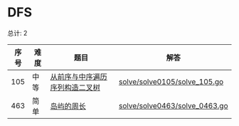 # DFS

<!--- table -->

总计: 2

| 序号 | 难度 | 题目                                                                                                                          | 解答                                                              |
| ---- | ---- | ----------------------------------------------------------------------------------------------------------------------------- | ----------------------------------------------------------------- |
| 105  | 中等 | [从前序与中序遍历序列构造二叉树](https://leetcode-cn.com/problems/construct-binary-tree-from-preorder-and-inorder-traversal/) | [solve/solve0105/solve_105.go](../solve/solve0105/solve_105.go)   |
| 463  | 简单 | [岛屿的周长](https://leetcode-cn.com/problems/island-perimeter)                                                               | [solve/solve0463/solve_0463.go](../solve/solve0463/solve_0463.go) |
